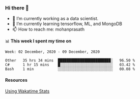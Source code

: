 ### Hi there 👋

- 🔭 I’m currently working as a data scientist.
- 🌱 I’m currently learning tensorflow, ML, and MongoDB
- 📫 How to reach me: mohanprasath

📊 **This week I spent my time on**
<!--START_SECTION:waka-->
```text
Week: 02 December, 2020 - 09 December, 2020

Other   35 hrs 34 mins  ████████████████████████░   96.50 % 
C#      1 hr 15 mins    █░░░░░░░░░░░░░░░░░░░░░░░░   03.42 % 
Bash    1 min           ░░░░░░░░░░░░░░░░░░░░░░░░░   00.08 % 
```
<!--END_SECTION:waka-->

#### Resources
[Using Wakatime Stats](https://github.com/marketplace/actions/waka-readme)
